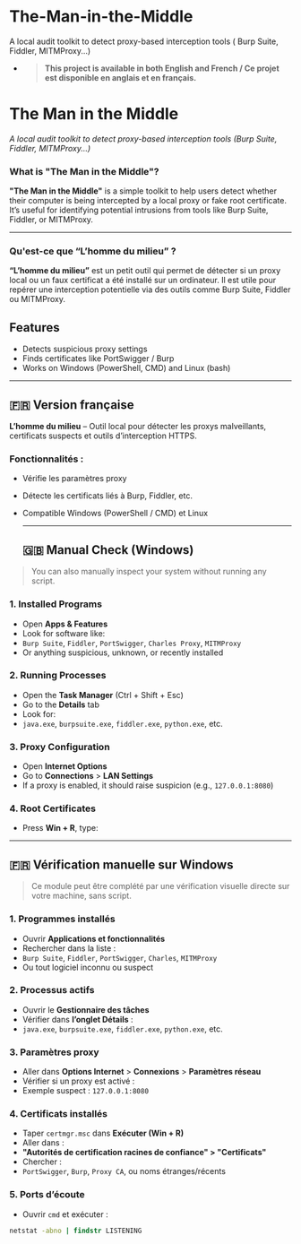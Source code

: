 # The-Man-in-the-Middle
A  local audit toolkit to detect proxy-based interception tools ( Burp Suite, Fiddler, MITMProxy...) 
- > **This project is available in both English and French / Ce projet est disponible en anglais et en français.**
# The Man in the Middle

_A local audit toolkit to detect proxy-based interception tools (Burp Suite, Fiddler, MITMProxy...)_

### What is "The Man in the Middle"?

**"The Man in the Middle"** is a simple toolkit to help users detect whether their computer is being intercepted by a local proxy or fake root certificate. It’s useful for identifying potential intrusions from tools like Burp Suite, Fiddler, or MITMProxy.

---

### Qu'est-ce que “L’homme du milieu” ?

**“L’homme du milieu”** est un petit outil qui permet de détecter si un proxy local ou un faux certificat a été installé sur un ordinateur. Il est utile pour repérer une interception potentielle via des outils comme Burp Suite, Fiddler ou MITMProxy.

## Features
- Detects suspicious proxy settings
- Finds certificates like PortSwigger / Burp
- Works on Windows (PowerShell, CMD) and Linux (bash)

---

## 🇫🇷 Version française

**L’homme du milieu** – Outil local pour détecter les proxys malveillants, certificats suspects et outils d’interception HTTPS.

### Fonctionnalités :
- Vérifie les paramètres proxy
- Détecte les certificats liés à Burp, Fiddler, etc.
- Compatible Windows (PowerShell / CMD) et Linux

  ---
  ## 🇬🇧 Manual Check (Windows)

> You can also manually inspect your system without running any script.

### 1. Installed Programs

- Open **Apps & Features**
- Look for software like:
- `Burp Suite`, `Fiddler`, `PortSwigger`, `Charles Proxy`, `MITMProxy`
- Or anything suspicious, unknown, or recently installed

### 2. Running Processes

- Open the **Task Manager** (Ctrl + Shift + Esc)
- Go to the **Details** tab
- Look for:
- `java.exe`, `burpsuite.exe`, `fiddler.exe`, `python.exe`, etc.

### 3. Proxy Configuration

- Open **Internet Options**
- Go to **Connections** > **LAN Settings**
- If a proxy is enabled, it should raise suspicion (e.g., `127.0.0.1:8080`)

### 4. Root Certificates

- Press **Win + R**, type:

 ---

 ## 🇫🇷 Vérification manuelle sur Windows

> Ce module peut être complété par une vérification visuelle directe sur votre machine, sans script.

### 1. Programmes installés

- Ouvrir **Applications et fonctionnalités**
- Rechercher dans la liste :
- `Burp Suite`, `Fiddler`, `PortSwigger`, `Charles`, `MITMProxy`
- Ou tout logiciel inconnu ou suspect

### 2. Processus actifs

- Ouvrir le **Gestionnaire des tâches**
- Vérifier dans **l’onglet Détails** :
- `java.exe`, `burpsuite.exe`, `fiddler.exe`, `python.exe`, etc.

### 3. Paramètres proxy

- Aller dans **Options Internet** > **Connexions** > **Paramètres réseau**
- Vérifier si un proxy est activé :
- Exemple suspect : `127.0.0.1:8080`

### 4. Certificats installés

- Taper `certmgr.msc` dans **Exécuter (Win + R)**
- Aller dans :
- **"Autorités de certification racines de confiance" > "Certificats"**
- Chercher :
- `PortSwigger`, `Burp`, `Proxy CA`, ou noms étranges/récents

### 5. Ports d’écoute

- Ouvrir `cmd` et exécuter :
```cmd
netstat -abno | findstr LISTENING




